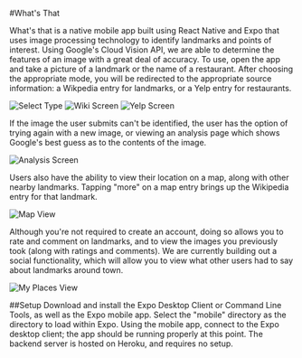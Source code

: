#What's That

What's that is a native mobile app built using React Native and Expo that uses image processing technology to identify landmarks and points of interest. Using Google's Cloud Vision API, we are able to determine the features of an image with a great deal of accuracy. To use, open the app and take a picture of a landmark or the name of a restaurant. After choosing the appropriate mode, you will be redirected to the appropriate source information: a Wikpedia entry for landmarks, or a Yelp entry for restaurants. 

![Select Type](https://imgur.com/ph2WvjQ)
![Wiki Screen](https://imgur.com/O09fiQQ)
![Yelp Screen](https://imgur.com/6eWjJoN)

If the image the user submits can't be identified, the user has the option of trying again with a new image, or viewing an analysis page which shows Google's best guess as to the contents of the image.

![Analysis Screen](https://imgur.com/SbaThw1)

Users also have the ability to view their location on a map, along with other nearby landmarks. Tapping "more" on a map entry brings up the Wikipedia entry for that landmark.

![Map View](https://imgur.com/kgRAKoF)

Although you're not required to create an account, doing so allows you to rate and comment on landmarks, and to view the images you previously took (along with ratings and comments). We are currently building out a social functionality, which will allow you to view what other users had to say about landmarks around town. 

![My Places View](https://imgur.com/ByhObyk)

##Setup
Download and install the Expo Desktop Client or Command Line Tools, as well as the Expo mobile app. Select the "mobile" directory as the directory to load within Expo. Using the mobile app, connect to the Expo desktop client; the app should be running properly at this point. The backend server is hosted on Heroku, and requires no setup. 